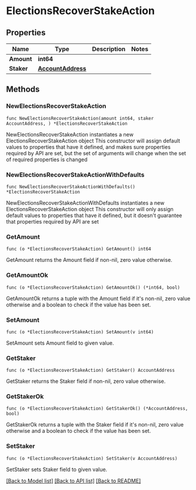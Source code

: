 # ElectionsRecoverStakeAction

## Properties

Name | Type | Description | Notes
------------ | ------------- | ------------- | -------------
**Amount** | **int64** |  | 
**Staker** | [**AccountAddress**](AccountAddress.md) |  | 

## Methods

### NewElectionsRecoverStakeAction

`func NewElectionsRecoverStakeAction(amount int64, staker AccountAddress, ) *ElectionsRecoverStakeAction`

NewElectionsRecoverStakeAction instantiates a new ElectionsRecoverStakeAction object
This constructor will assign default values to properties that have it defined,
and makes sure properties required by API are set, but the set of arguments
will change when the set of required properties is changed

### NewElectionsRecoverStakeActionWithDefaults

`func NewElectionsRecoverStakeActionWithDefaults() *ElectionsRecoverStakeAction`

NewElectionsRecoverStakeActionWithDefaults instantiates a new ElectionsRecoverStakeAction object
This constructor will only assign default values to properties that have it defined,
but it doesn't guarantee that properties required by API are set

### GetAmount

`func (o *ElectionsRecoverStakeAction) GetAmount() int64`

GetAmount returns the Amount field if non-nil, zero value otherwise.

### GetAmountOk

`func (o *ElectionsRecoverStakeAction) GetAmountOk() (*int64, bool)`

GetAmountOk returns a tuple with the Amount field if it's non-nil, zero value otherwise
and a boolean to check if the value has been set.

### SetAmount

`func (o *ElectionsRecoverStakeAction) SetAmount(v int64)`

SetAmount sets Amount field to given value.


### GetStaker

`func (o *ElectionsRecoverStakeAction) GetStaker() AccountAddress`

GetStaker returns the Staker field if non-nil, zero value otherwise.

### GetStakerOk

`func (o *ElectionsRecoverStakeAction) GetStakerOk() (*AccountAddress, bool)`

GetStakerOk returns a tuple with the Staker field if it's non-nil, zero value otherwise
and a boolean to check if the value has been set.

### SetStaker

`func (o *ElectionsRecoverStakeAction) SetStaker(v AccountAddress)`

SetStaker sets Staker field to given value.



[[Back to Model list]](../README.md#documentation-for-models) [[Back to API list]](../README.md#documentation-for-api-endpoints) [[Back to README]](../README.md)


